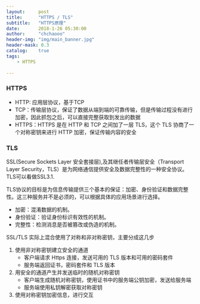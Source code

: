 ```yaml
---
layout:     post
title:      "HTTPS / TLS"
subtitle:   "HTTPS原理"
date:       2018-1-26 05:30:00
author:     "chchaooo"
header-img: "img/main_banner.jpg"
header-mask: 0.3
catalog:    true
tags:
    - HTTPS
    
---
```



### HTTPS
* HTTP: 应用层协议，基于TCP
* TCP：传输层协议，保证了数据从端到端的可靠传输，但是传输过程没有进行加密，因此抓包之后，可以直接完整获取到发出的数据
* HTTPS：HTTPS 是在 HTTP 和 TCP 之间加了一层 TLS，这个 TLS 协商了一个对称密钥来进行 HTTP 加密，保证传输内容的安全

### TLS

SSL(Secure Sockets Layer 安全套接层),及其继任者传输层安全（Transport Layer Security，TLS）是为网络通信提供安全及数据完整性的一种安全协议。TLS可以看做SSL3.1.

TLS协议的目标是为信息传输提供三个基本的保证：加密、身份验证和数据完整性。这三种服务并不是必须的，可以根据具体的应用场景进行选择。
* 加密：混淆数据的机制。
* 身份验证：验证身份标识有效性的机制。
* 完整性：检测消息是否被篡改或伪造的机制。


SSL/TLS 实际上混合使用了对称和非对称密钥，主要分成这几步

1. 使用非对称密钥建立安全的通道
    * 客户端请求 Https 连接，发送可用的 TLS 版本和可用的密码套件
    * 服务端返回证书，密码套件和 TLS 版本
2. 用安全的通道产生并发送临时的随机对称密钥
    * 客户端生成随机对称密钥，使用证书中的服务端公钥加密，发送给服务端
    * 服务端使用私钥解密获取对称密钥
3. 使用对称密钥加密信息，进行交互



